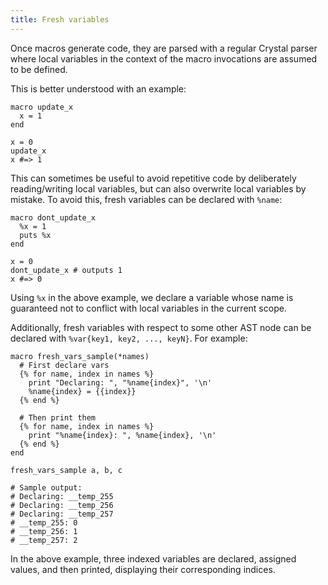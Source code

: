 ```yaml
---
title: Fresh variables
---
```


Once macros generate code, they are parsed with a regular Crystal parser where local variables in the context of the macro invocations are assumed to be defined.

This is better understood with an example:

```crystal
macro update_x
  x = 1
end

x = 0
update_x
x #=> 1
```

This can sometimes be useful to avoid repetitive code by deliberately reading/writing local variables, but can also overwrite local variables by mistake. To avoid this, fresh variables can be declared with `%name`:

```crystal
macro dont_update_x
  %x = 1
  puts %x
end

x = 0
dont_update_x # outputs 1
x #=> 0
```

Using `%x` in the above example, we declare a variable whose name is guaranteed not to conflict with local variables in the current scope.

Additionally, fresh variables with respect to some other AST node can be declared with `%var{key1, key2, ..., keyN}`. For example:

```crystal
macro fresh_vars_sample(*names)
  # First declare vars
  {% for name, index in names %}
    print "Declaring: ", "%name{index}", '\n'
    %name{index} = {{index}}
  {% end %}

  # Then print them
  {% for name, index in names %}
    print "%name{index}: ", %name{index}, '\n'
  {% end %}
end

fresh_vars_sample a, b, c

# Sample output:
# Declaring: __temp_255
# Declaring: __temp_256
# Declaring: __temp_257
# __temp_255: 0
# __temp_256: 1
# __temp_257: 2
```

In the above example, three indexed variables are declared, assigned values, and then printed, displaying their corresponding indices.
